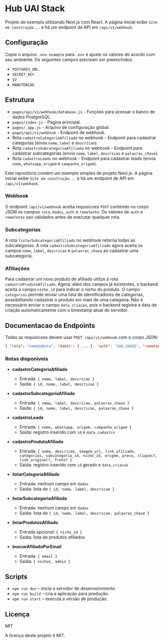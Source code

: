 # Hub UAI Stack


Projeto de exemplo utilizando Next.js com React.
A página inicial exibe `Site em construção...` e há um endpoint de API em `/api/v1/webhook`.

## Configuração

Copie o arquivo `.env.example` para `.env` e ajuste os valores de acordo com seu ambiente. Os seguintes campos precisam ser preenchidos:

- `POSTGRES_URL`
- `SECRET_KEY`
- `IV`
- `MANUTENCAO`

## Estrutura

- `pages/api/v1/webhook/database.js` - Funções para acessar o banco de dados PostgreSQL.
- `pages/index.js` - Página principal.
- `pages/_app.js` - Arquivo de configuração global.
- `pages/api/v1/webhook` - Endpoint de webhook.
- Rota `cadastroCategoriaAfiliado` no webhook - Endpoint para cadastrar categorias (envia `nome`, `label` e `descricao`).
- Rota `cadastroSubcategoriaAfiliado` no webhook - Endpoint para cadastrar subcategorias (envia `nome`, `label`, `descricao` e `palavras_chave`).
- Rota `cadastroLeads` no webhook - Endpoint para cadastrar leads (envia `nome`, `whatsapp`, `origem` e `campanha_origem`).

 Este repositório contém um exemplo simples de projeto Next.js. A página inicial exibe `Site em construção...` e há um endpoint de API em `/api/v1/webhook`.

### Webhook

O endpoint `/api/v1/webhook` aceita requisicoes `POST` contendo no corpo JSON os campos `rota`, `dados`, `auth` e `remetente`. Os valores de `auth` e `remetente` sao validados antes de executar qualquer rota.

### Subcategorias

A rota `listarSubcategoriaAfiliado` no webhook retorna todas as subcategorias. A rota `cadastroSubcategoriaAfiliado` agora aceita os campos `nome`, `label`, `descricao` e `palavras_chave` ao cadastrar uma subcategoria.

### Afiliações

Para cadastrar um novo produto de afiliado utilize a rota `cadastroProdutoAfiliado`.
Agora, além dos campos já existentes, o backend aceita o campo `nicho_id` para indicar o nicho do produto.
O campo `categorias` permite enviar uma lista de identificadores de categorias, possibilitando cadastrar o produto em mais de uma categoria.
Não é necessário enviar o campo `data_criacao`, pois o backend registra a data de criação automaticamente com o timestamp atual do servidor.

## Documentacao de Endpoints

Todas as requisicoes devem usar `POST /api/v1/webhook` com o corpo JSON:

```json
{ "rota": "nomeDaRota", "dados": { ... }, "auth": "SUA_CHAVE", "remetente": "descricao" }
```

### Rotas disponiveis

- **cadastroCategoriaAfiliado**
  - Entrada: `{ nome, label, descricao }`
  - Saida: `{ id, nome, label, descricao }`

- **cadastroSubcategoriaAfiliado**
  - Entrada: `{ nome, label, descricao, palavras_chave }`
  - Saida: `{ id, nome, label, descricao, palavras_chave }`

- **cadastroLeads**
  - Entrada: `{ nome, whatsapp, origem, campanha_origem }`
  - Saida: registro inserido com `id` e `data_cadastro`

- **cadastroProdutoAfiliado**
  - Entrada: `{ nome, descricao, imagem_url, link_afiliado, categorias, subcategoria_id, nicho_id, origem, preco, cliques?, link_original?, frete? }`
  - Saida: registro inserido com `id` gerado e `data_criacao`

- **listarCategoriaAfiliado**
  - Entrada: nenhum campo em `dados`
  - Saida: lista de `{ id, nome, label, descricao }`

- **listarSubcategoriaAfiliado**
  - Entrada: nenhum campo em `dados`
  - Saida: lista de `{ id, nome, label, descricao, palavras_chave }`

- **listarProdutosAfiliado**
  - Entrada opcional: `{ nicho_id }`
  - Saida: lista de produtos afiliados

- **buscarAfiliadoPorEmail**
  - Entrada: `{ email }`
  - Saida: `{ nichos, admin }`

## Scripts

- `npm run dev` – inicia o servidor de desenvolvimento.
- `npm run build` – cria a aplicação para produção.
- `npm run start` – executa a versão de produção.

## Licença

MIT

A licença deste projeto é MIT.

